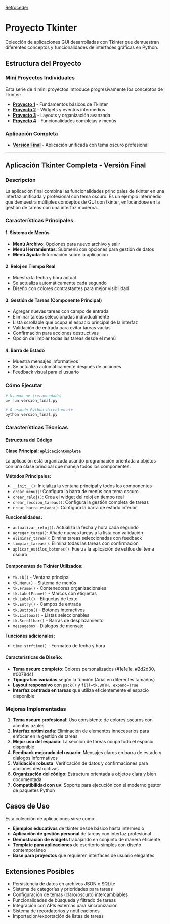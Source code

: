 [Retroceder](../README.md)

# Proyecto Tkinter

Colección de aplicaciones GUI desarrolladas con Tkinter que demuestran diferentes conceptos y
funcionalidades de interfaces gráficas en Python.

## Estructura del Proyecto

### Mini Proyectos Individuales

Esta serie de 4 mini proyectos introduce progresivamente los conceptos de Tkinter:

- **[Proyecto 1](./proyecto1/README.md)** - Fundamentos básicos de Tkinter
- **[Proyecto 2](./proyecto2/README.md)** - Widgets y eventos intermedios
- **[Proyecto 3](./proyecto3/README.md)** - Layouts y organización avanzada
- **[Proyecto 4](./proyecto4/README.md)** - Funcionalidades complejas y menús

### Aplicación Completa

- **[Versión Final](./version_final/README.md)** - Aplicación unificada con tema oscuro profesional

---

## Aplicación Tkinter Completa - Versión Final

### Descripción

La aplicación final combina las funcionalidades principales de tkinter en una interfaz unificada y
profesional con tema oscuro. Es un ejemplo intermedio que demuestra múltiples conceptos de GUI con
tkinter, enfocándose en la gestión de tareas con una interfaz moderna.

### Características Principales

#### 1. Sistema de Menús

- **Menú Archivo**: Opciones para nuevo archivo y salir
- **Menú Herramientas**: Submenú con opciones para gestión de datos
- **Menú Ayuda**: Información sobre la aplicación

#### 2. Reloj en Tiempo Real

- Muestra la fecha y hora actual
- Se actualiza automáticamente cada segundo
- Diseño con colores contrastantes para mejor visibilidad

#### 3. Gestión de Tareas (Componente Principal)

- Agregar nuevas tareas con campo de entrada
- Eliminar tareas seleccionadas individualmente
- Lista scrollable que ocupa el espacio principal de la interfaz
- Validación de entrada para evitar tareas vacías
- Confirmación para acciones destructivas
- Opción de limpiar todas las tareas desde el menú

#### 4. Barra de Estado

- Muestra mensajes informativos
- Se actualiza automáticamente después de acciones
- Feedback visual para el usuario

### Cómo Ejecutar

```bash
# Usando uv (recomendado)
uv run version_final.py

# O usando Python directamente
python version_final.py
```

### Características Técnicas

#### Estructura del Código

**Clase Principal: `AplicacionCompleta`**

La aplicación está organizada usando programación orientada a objetos con una clase principal que
maneja todos los componentes.

**Métodos Principales:**

- `__init__()`: Inicializa la ventana principal y todos los componentes
- `crear_menu()`: Configura la barra de menús con tema oscuro
- `crear_reloj()`: Crea el widget del reloj en tiempo real
- `crear_seccion_tareas()`: Configura la gestión completa de tareas
- `crear_barra_estado()`: Configura la barra de estado inferior

**Funcionalidades:**

- `actualizar_reloj()`: Actualiza la fecha y hora cada segundo
- `agregar_tarea()`: Añade nuevas tareas a la lista con validación
- `eliminar_tarea()`: Elimina tareas seleccionadas con feedback
- `limpiar_tareas()`: Elimina todas las tareas con confirmación
- `aplicar_estilos_botones()`: Fuerza la aplicación de estilos del tema oscuro

#### Componentes de Tkinter Utilizados:

- `tk.Tk()` - Ventana principal
- `tk.Menu()` - Sistema de menús
- `tk.Frame()` - Contenedores organizacionales
- `tk.LabelFrame()` - Marcos con etiquetas
- `tk.Label()` - Etiquetas de texto
- `tk.Entry()` - Campos de entrada
- `tk.Button()` - Botones interactivos
- `tk.Listbox()` - Listas seleccionables
- `tk.Scrollbar()` - Barras de desplazamiento
- `messagebox` - Diálogos de mensaje

**Funciones adicionales:**

- `time.strftime()` - Formateo de fecha y hora

#### Características de Diseño:

- **Tema oscuro completo**: Colores personalizados (#1e1e1e, #2d2d30, #0078d4)
- **Tipografías variadas** según la función (Arial en diferentes tamaños)
- **Layout responsivo** con `pack()` y `fill=tk.BOTH, expand=True`
- **Interfaz centrada en tareas** que utiliza eficientemente el espacio disponible

### Mejoras Implementadas

1. **Tema oscuro profesional**: Uso consistente de colores oscuros con acentos azules
2. **Interfaz optimizada**: Eliminación de elementos innecesarios para enfocar en la gestión de
   tareas
3. **Mejor uso del espacio**: La sección de tareas ocupa todo el espacio disponible
4. **Feedback mejorado del usuario**: Mensajes claros en barra de estado y diálogos informativos
5. **Validación robusta**: Verificación de datos y confirmaciones para acciones destructivas
6. **Organización del código**: Estructura orientada a objetos clara y bien documentada
7. **Compatibilidad con uv**: Soporte para ejecución con el moderno gestor de paquetes Python

## Casos de Uso

Esta colección de aplicaciones sirve como:

- **Ejemplos educativos** de tkinter desde básico hasta intermedio
- **Aplicación de gestión personal** de tareas con interfaz profesional
- **Demostración de widgets** trabajando en conjunto de manera eficiente
- **Template para aplicaciones** de escritorio simples con diseño contemporáneo
- **Base para proyectos** que requieren interfaces de usuario elegantes

## Extensiones Posibles

- Persistencia de datos en archivos JSON o SQLite
- Sistema de categorías y prioridades para tareas
- Configuración de temas (claro/oscuro) intercambiables
- Funcionalidades de búsqueda y filtrado de tareas
- Integración con APIs externas para sincronización
- Sistema de recordatorios y notificaciones
- Importación/exportación de listas de tareas
